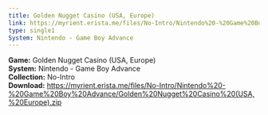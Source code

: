 ```yaml
---
title: Golden Nugget Casino (USA, Europe)
link: https://myrient.erista.me/files/No-Intro/Nintendo%20-%20Game%20Boy%20Advance/Golden%20Nugget%20Casino%20(USA,%20Europe).zip
type: single1
System: Nintendo - Game Boy Advance
---
```

<b>Game:</b> Golden Nugget Casino (USA, Europe)<br>
<b>System:</b> Nintendo - Game Boy Advance<br>
<b>Collection:</b> No-Intro<br>
<b>Download:</b> https://myrient.erista.me/files/No-Intro/Nintendo%20-%20Game%20Boy%20Advance/Golden%20Nugget%20Casino%20(USA,%20Europe).zip